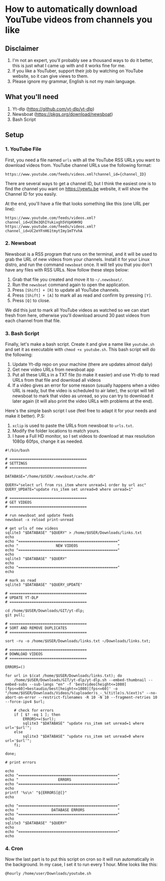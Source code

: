# How to automatically download YouTube videos from channels you like

## Disclaimer

1. I'm not an expert, you'll probably see a thousand ways to do it better, this is just what I came up with and it works fine for me.
2. If you like a YouTuber, support their job by watching on YouTube website, so it can give views to them.
3. Please ignore my grammar, English is not my main language.

## What you'll need

1. Yt-dlp (https://github.com/yt-dlp/yt-dlp)
2. Newsboat (https://pkgs.org/download/newsboat)
3. Bash Script

## Setup

### 1. YouTube File

First, you need a file named `urls` with all the YouTube RSS URLs you want to download videos from. YouTube channel URLs use the following format:

`https://www.youtube.com/feeds/videos.xml?channel_id={channel_ID}`

There are several ways to get a channel ID, but I think the easiest one is to find the channel you want on https://yewtu.be website, it will show the Channel ID for you easily.

At the end, you'll have a file that looks something like this (one URL per line):

```
https://www.youtube.com/feeds/videos.xml?channel_id=UC0e3QhIYukixgh5VVpKHH9Q
https://www.youtube.com/feeds/videos.xml?channel_id=UC2eYFnH61tmytImy1mTYvhA
```

### 2. Newsboat

Newsboat is a RSS program that runs on the terminal, and it will be used to grab the URL of new videos from your channels. Install it for your Linux distro, and run the command `newsboat` once. It will tell you that you don't have any files with RSS URLs. Now follow these steps below:

1. Grab that file you created and move it to `~/.newsboat/`.
2. Run the `newsboat` command again to open the application.
3. Press `[Shift] + [R]` to update all YouTube channels.
4. Press `[Shift] + [A]` to mark all as read and confirm by pressing `[Y]`.
5. Press `[Q]` to close.

We did this just to mark all YouTube videos as watched so we can start fresh from here, otherwise you'll download around 30 past videos from each channel from that file.

### 3. Bash Script

Finally, let's make a bash script. Create it and give a name like `youtube.sh` and set it as executable with `chmod +x youtube.sh`. This bash script will do the following:

1. Update Yt-dlp repo on your machine (there are updates almost daily)
2. Get new video URLs from newsboat app
3. Put all these URLs in a TXT file (to make it easier) and use Yt-dlp to read URLs from that file and download all videos
4. If a video gives an error for some reason (usually happens when a video URL is ready, but the video is scheduled to air later), the script will tell newsboat to mark that video as unread, so you can try to download it later again (it will also print the video URLs with problems at the end).

Here's the simple bash script I use (feel free to adapt it for your needs and make it better).
P.S: 

1. `xclip` is used to paste the URLs from newsboat to `urls.txt`.
2. Modify the folder locations to match yours.
3. I have a Full HD monitor, so I set videos to download at max resolution 1080p 60fps, change it as needed.

```
#!/bin/bash

# ===================================
# SETTINGS
# ===================================

DATABASE="/home/$USER/.newsboat/cache.db"

QUERY="select url from rss_item where unread=1 order by url asc"
QUERY_UPDATE="update rss_item set unread=0 where unread=1"

# ===================================
# GET VIDEOS
# ===================================

# run newsboat and update feeds
newsboat -x reload print-unread

# get urls of new videos
sqlite3 "$DATABASE" "$QUERY" > /home/$USER/Downloads/links.txt
echo
echo "============================================="
echo "                 NEW VIDEOS                  "
echo "============================================="
echo
sqlite3 "$DATABASE" "$QUERY"
echo
echo "============================================="
echo

# mark as read
sqlite3 "$DATABASE" "$QUERY_UPDATE"

# ===================================
# UPDATE YT-DLP
# ===================================

cd /home/$USER/Downloads/GIT/yt-dlp;
git pull;

# ===================================
# SORT AND REMOVE DUPLICATES
# ===================================

sort -ru -o /home/$USER/Downloads/links.txt ~/Downloads/links.txt;

# ===================================
# DOWNLOAD VIDEOS
# ===================================

ERRORS=()

for url in $(cat /home/$USER/Downloads/links.txt); do
	/home/$USER/Downloads/GIT/yt-dlp/yt-dlp.sh --embed-thumbnail --embed-subs --sub-langs "en" -f 'bestvideo[height<=1080][fps<=60]+bestaudio/best[height<=1080][fps<=60]' -o "/home/$USER/Downloads/Videos/%(uploader)s_-_%(title)s.%(ext)s" --no-abort-on-error --restrict-filenames -R 10 -N 10 --fragment-retries 10 --force-ipv4 $url;

	# check for errors
	if [ $? -eq 1 ]; then
		ERRORS+=($url);
		sqlite3 "$DATABASE" "update rss_item set unread=1 where url='$url'";
	else
		sqlite3 "$DATABASE" "update rss_item set unread=0 where url='$url'";
	fi;

done;

# print errors

echo
echo "============================================="
echo "                  ERRORS                     "
echo "============================================="
echo
printf '%s\n' "${ERRORS[@]}"
echo

echo "============================================="
echo "               DATABASE ERRORS               "
echo "============================================="
echo
sqlite3 "$DATABASE" "$QUERY"
echo
echo "============================================="
echo

```

### 4. Cron

Now the last part is to put this script on cron so it will run automatically in the background. In my case, I set it to run every 1 hour. Mine looks like this:

`@hourly /home/user/Downloads/youtube.sh`
